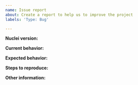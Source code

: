 ```yaml
---
name: Issue report
about: Create a report to help us to improve the project
labels: 'Type: Bug'

---
```


<!-- Please make sure you are posting an issue pertaining to the Nuclei engine -->
<!-- Please do not submit support requests or "How to" questions here. Instead, please use GitHub Discussion: https://github.com/projectdiscovery/nuclei/discussions  -->
<!-- or Join our discord server at https://discord.gg/projectdiscovery and post the question in #nuclei channel -->

<!-- ISSUES MISSING IMPORTANT INFORMATION MAY BE CLOSED WITHOUT INVESTIGATION. -->

**Nuclei version:**
<!-- You can find current version of nuclei with "nuclei -version" -->
<!-- Make sure you are running latest version of nuclei to ensure you are not reporting an issue for the outdated version of the project -->
<!-- You can find the latest version of project at https://github.com/projectdiscovery/nuclei/releases/ -->

**Current behavior:**
<!-- Describe how the bug manifests. -->

**Expected behavior:**
<!-- Describe what the behavior would be without the bug. -->

**Steps to reproduce:**
<!--  Please explain the steps required to replicate the issue inclduing example command to run -->


**Other information:**
<!-- List any other information that is relevant to your issue. Stack traces, related issues, screenshots, suggestions on how to fix, Stack Overflow links, etc. -->